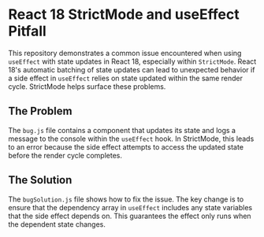 # React 18 StrictMode and useEffect Pitfall

This repository demonstrates a common issue encountered when using `useEffect` with state updates in React 18, especially within `StrictMode`.  React 18's automatic batching of state updates can lead to unexpected behavior if a side effect in `useEffect` relies on state updated within the same render cycle. StrictMode helps surface these problems.

## The Problem

The `bug.js` file contains a component that updates its state and logs a message to the console within the `useEffect` hook.  In StrictMode, this leads to an error because the side effect attempts to access the updated state before the render cycle completes. 

## The Solution

The `bugSolution.js` file shows how to fix the issue.  The key change is to ensure that the dependency array in `useEffect` includes any state variables that the side effect depends on. This guarantees the effect only runs when the dependent state changes.